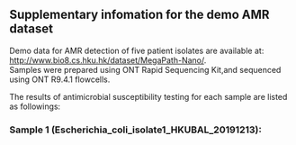 ## Supplementary infomation for the demo AMR dataset
  
Demo data for AMR detection of five patient isolates are available at:  
http://www.bio8.cs.hku.hk/dataset/MegaPath-Nano/.  
Samples were prepared using ONT Rapid Sequencing Kit,and sequenced using ONT R9.4.1 flowcells.  
  
The results of antimicrobial susceptibility testing for each sample are listed as followings:

 ### Sample 1 (Escherichia_coli_isolate1_HKUBAL_20191213):
 
 
